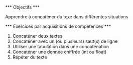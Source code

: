 *** Objectifs ***

Apprendre à concaténer du texe dans différentes situations

*** Exercices par acquisitions de compétences ***
1) Concaténer deux textes
2) Concaténer avec un (ou plusieurs) saut(s) de ligne
3) Utiliser une tabulation dans une concaténation
4) Concaténer une donnée chiffrée (int ou float)
5) Répéter du texte